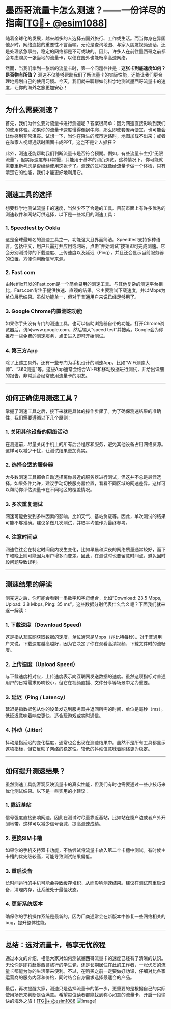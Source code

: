 # 墨西哥流量卡怎么测速？——一份详尽的指南[[TG💪+ @esim1088](https://t.me/s/esim1088)]

随着全球化的发展，越来越多的人选择去国外旅行、工作或生活。而当你身在异国他乡时，网络连接的重要性不言而喻。无论是查询地图、与家人朋友视频通话，还是处理紧急事务，稳定的网络都是不可或缺的。因此，许多人在前往墨西哥之前都会考虑购买一张当地的流量卡，以便在国外也能畅享高速网络。

然而，当我们拿到一张新的流量卡时，第一个问题往往是：**这张卡到底速度如何？是否物有所值？** 测速不仅能够帮助我们了解流量卡的实际性能，还能让我们更合理地规划自己的使用习惯。今天，我们就来聊聊如何科学地测试墨西哥流量卡的速度，让你的海外之旅更加安心！

---

## **为什么需要测速？**

首先，我们为什么要对流量卡进行测速呢？答案很简单：因为网速直接影响到我们的使用体验。如果你的流量卡速度慢得像蜗牛爬，那么即使套餐再便宜，也可能会让你感到非常沮丧。试想一下，当你在陌生的城市迷路时，地图加载不出来；或者在和家人视频通话时画面卡成PPT，这岂不是让人抓狂？

此外，测速还能帮助我们判断流量卡是否符合预期。例如，有些流量卡主打“无限流量”，但实际速度却非常慢，只能用于基本的网页浏览。这种情况下，你可能就需要重新考虑是否继续使用这张卡了。测速的过程就像给流量卡做一个体检，只有清楚它的性能，我们才能更好地利用它。

---

## **测速工具的选择**

想要科学地测试流量卡的速度，当然少不了合适的工具。目前市面上有许多优秀的测速软件和网站可供选择，以下是一些常用的测速工具：

### 1. **Speedtest by Ookla**
这是全球最知名的测速工具之一，功能强大且界面简洁。Speedtest支持多种语言，包括中文，用户只需打开应用或网站，点击“开始测试”按钮即可完成测速。它会分别测试你的下载速度、上传速度以及延迟（Ping），并且还会显示当前服务器的位置，方便你判断信号来源。

### 2. **Fast.com**
由Netflix开发的Fast.com是一个简单易用的测速工具。与其他复杂的测速平台相比，Fast.com专注于提供快速、直观的结果。它主要测试下载速度，并以Mbps为单位展示结果。虽然功能单一，但对于普通用户来说已经足够用了。

### 3. **Google Chrome内置测速功能**
如果你手头没有专门的测速工具，也可以借助浏览器自带的功能。打开Chrome浏览器后，访问www.google.com，然后输入“speed test”并搜索。Google会为你推荐一些免费的测速服务，点击进入即可开始测试。

### 4. **第三方App**
除了上述工具外，还有一些专门为手机设计的测速App，比如“WiFi测速大师”、“360测速”等。这些App通常会结合Wi-Fi和移动数据进行测试，并给出详细的报告，非常适合经常使用流量卡的朋友。

---

## **如何正确使用测速工具？**

掌握了测速工具之后，接下来就是具体的操作步骤了。为了确保测速结果的准确性，我们需要遵循以下几个原则：

### 1. **关闭其他设备的网络活动**
在测速前，尽量关闭手机上的所有后台程序和服务，避免其他设备占用网络资源。这样可以减少干扰，让测试结果更加真实。

### 2. **选择合适的服务器**
大多数测速工具都会自动选择离你最近的服务器进行测试，但这并不总是最佳选择。如果条件允许，建议手动切换服务器位置，看看不同区域的网速差异。这样可以帮助你评估流量卡在不同地区的覆盖情况。

### 3. **多次重复测试**
网速可能会受到多种因素的影响，比如天气、基站负载等。因此，单次测试的结果可能不够准确。建议多做几次测试，并取平均值作为最终参考。

### 4. **注意时间点**
网速往往会在特定时间段内发生变化，比如早晨和深夜的网络质量通常较好，而下午和晚上则可能因为用户增多而变差。因此，在测试时也要留意时间点，避免因时段问题导致误判。

---

## **测速结果的解读**

测完速之后，你可能会看到一串数字和字母组合，比如“Download: 23.5 Mbps, Upload: 3.8 Mbps, Ping: 35 ms”。这些数据分别代表什么含义呢？下面我们就来逐一解读：

### 1. **下载速度（Download Speed）**
这是指从互联网获取数据的速度，单位通常是Mbps（兆比特每秒）。对于普通用户来说，下载速度越高越好，因为它决定了你在观看高清视频、下载文件时的流畅度。

### 2. **上传速度（Upload Speed）**
与下载速度相对应，上传速度表示向互联网发送数据的速度。虽然这项指标对普通用户的日常需求影响较小，但它在视频直播、文件分享等场景中尤为重要。

### 3. **延迟（Ping / Latency）**
延迟是指数据包从你的设备发送到服务器并返回所需的时间，单位是毫秒（ms）。低延迟意味着响应更快，适合玩游戏或实时通信。

### 4. **抖动（Jitter）**
抖动是指延迟的变化幅度，通常也会出现在测速结果中。虽然不是所有工具都显示这项指标，但它反映了网络的稳定性。较低的抖动值意味着网络更为稳定。

---

## **如何提升测速结果？**

虽然测速工具能客观反映流量卡的真实性能，但我们有时也需要通过一些小技巧来优化测试结果。以下是一些实用的小建议：

### 1. **靠近基站**
信号强度直接影响网速，因此在测试时尽量靠近基站，比如站在窗户边或者户外开阔地带。这样可以减少信号衰减，提高测速成绩。

### 2. **更换SIM卡槽**
如果你的手机支持双卡功能，不妨尝试将流量卡放入第二个卡槽中测试。有时候主卡槽的优先级较高，可能导致测试结果偏低。

### 3. **重启设备**
长时间运行的手机可能会导致缓存堆积，从而影响测速结果。建议在测试前重启设备，清理内存，让系统处于最佳状态。

### 4. **更新系统版本**
确保你的手机操作系统是最新的，因为厂商通常会在新版本中修复一些网络相关的bug，提升整体性能。

---

## **总结：选对流量卡，畅享无忧旅程**

通过本文的介绍，相信大家对如何测试墨西哥流量卡的速度已经有了清晰的认识。无论你是即将赴墨西哥旅行的学生党，还是长期居住在此的工作者，一张优质的流量卡都能为你的生活带来便利。不过，在购买之前一定要做好功课，仔细对比各家运营商的服务内容和价格，同时结合自身需求选择最适合的产品。

最后，再次提醒大家，测速只是选择流量卡的第一步，更重要的是根据自己的实际使用场景来判断是否满意。希望每位读者都能找到称心如意的流量卡，开启一段愉快的海外之旅！[[TG💪+ @esim1088](https://t.me/s/esim1088) ![Image](https://i.postimg.cc/4NQfJmqS/Snipaste-2025-05-13-00-14-12.png)]